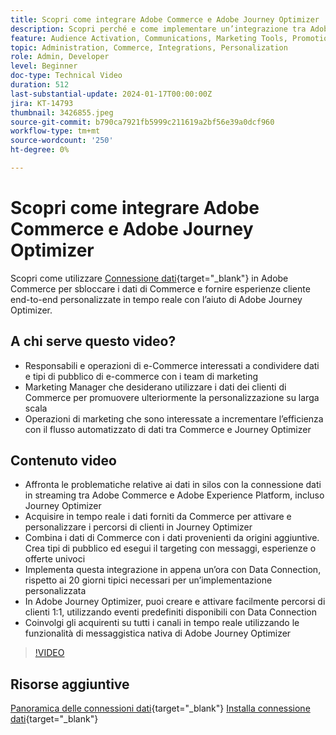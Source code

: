 ```yaml
---
title: Scopri come integrare Adobe Commerce e Adobe Journey Optimizer
description: Scopri perché e come implementare un’integrazione tra Adobe Commerce e Adobe Journey Optimizer
feature: Audience Activation, Communications, Marketing Tools, Promotions/Events
topic: Administration, Commerce, Integrations, Personalization
role: Admin, Developer
level: Beginner
doc-type: Technical Video
duration: 512
last-substantial-update: 2024-01-17T00:00:00Z
jira: KT-14793
thumbnail: 3426855.jpeg
source-git-commit: b790ca7921fb5999c211619a2bf56e39a0dcf960
workflow-type: tm+mt
source-wordcount: '250'
ht-degree: 0%

---
```



# Scopri come integrare Adobe Commerce e Adobe Journey Optimizer

Scopri come utilizzare [Connessione dati](https://experienceleague.adobe.com/docs/commerce-merchant-services/data-connection/overview.html){target="_blank"} in Adobe Commerce per sbloccare i dati di Commerce e fornire esperienze cliente end-to-end personalizzate in tempo reale con l’aiuto di Adobe Journey Optimizer.

## A chi serve questo video?

- Responsabili e operazioni di e-Commerce interessati a condividere dati e tipi di pubblico di e-commerce con i team di marketing
- Marketing Manager che desiderano utilizzare i dati dei clienti di Commerce per promuovere ulteriormente la personalizzazione su larga scala
- Operazioni di marketing che sono interessate a incrementare l’efficienza con il flusso automatizzato di dati tra Commerce e Journey Optimizer

## Contenuto video

- Affronta le problematiche relative ai dati in silos con la connessione dati in streaming tra Adobe Commerce e Adobe Experience Platform, incluso Journey Optimizer
- Acquisire in tempo reale i dati forniti da Commerce per attivare e personalizzare i percorsi di clienti in Journey Optimizer
- Combina i dati di Commerce con i dati provenienti da origini aggiuntive. Crea tipi di pubblico ed esegui il targeting con messaggi, esperienze o offerte univoci
- Implementa questa integrazione in appena un’ora con Data Connection, rispetto ai 20 giorni tipici necessari per un’implementazione personalizzata
- In Adobe Journey Optimizer, puoi creare e attivare facilmente percorsi di clienti 1:1, utilizzando eventi predefiniti disponibili con Data Connection
- Coinvolgi gli acquirenti su tutti i canali in tempo reale utilizzando le funzionalità di messaggistica nativa di Adobe Journey Optimizer

>[!VIDEO](https://video.tv.adobe.com/v/3426855/?learn=on)

## Risorse aggiuntive

[Panoramica delle connessioni dati](https://experienceleague.adobe.com/docs/commerce-merchant-services/data-connection/overview.html){target="_blank"}
[Installa connessione dati](https://experienceleague.adobe.com/docs/commerce-merchant-services/data-connection/fundamentals/install.html){target="_blank"}
